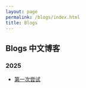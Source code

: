 ```yaml
---
layout: page
permalink: /blogs/index.html
title: Blogs
---
```


## Blogs 中文博客

### 2025
- [第一次尝试](https://omi-smallbox.github.io/blogs/2025-04-01)



